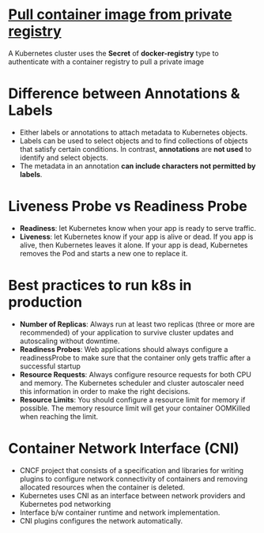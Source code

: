 # [Pull container image from private registry](https://kubernetes.io/docs/tasks/configure-pod-container/pull-image-private-registry/#create-a-secret-by-providing-credentials-on-the-command-line)
A Kubernetes cluster uses the **Secret** of **docker-registry** type to authenticate with a container registry to pull a private image

# Difference between Annotations & Labels
+ Either labels or annotations to attach metadata to Kubernetes objects.
+ Labels can be used to select objects and to find collections of objects that satisfy certain conditions. In contrast, **annotations** are **not used** to identify and select objects.
+ The metadata in an annotation **can include characters not permitted by labels**.

# Liveness Probe vs Readiness Probe
+ **Readiness**: let Kubernetes know when your app is ready to serve traffic.
+ **Liveness**: let Kubernetes know if your app is alive or dead. If you app is alive, then Kubernetes leaves it alone. If your app is dead, Kubernetes removes the Pod and starts a new one to replace it.

# Best practices to run k8s in production
+ **Number of Replicas**: Always run at least two replicas (three or more are recommended) of your application to survive cluster updates and autoscaling without downtime.
+ **Readiness Probes**: Web applications should always configure a readinessProbe to make sure that the container only gets traffic after a successful startup
+ **Resource Requests**: Always configure resource requests for both CPU and memory. The Kubernetes scheduler and cluster autoscaler need this information in order to make the right decisions.
+ **Resource Limits**: You should configure a resource limit for memory if possible. The memory resource limit will get your container OOMKilled when reaching the limit. 

# Container Network Interface (CNI)
+ CNCF project that consists of a specification and libraries for writing plugins to configure network connectivity of containers and removing allocated resources when the container is deleted.
+ Kubernetes uses CNI as an interface between network providers and Kubernetes pod networking
+ Interface b/w container runtime and network implementation.
+ CNI plugins configures the network automatically.
